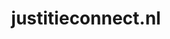 ---
layout: post
title:  "justitieconnect.nl"
internal_url:  "/dutchgov/justitieconnect.nl.html"
categories: dutchgov
---